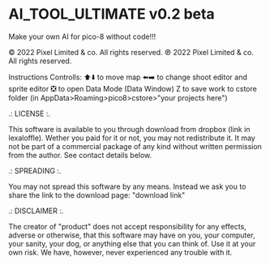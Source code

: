 # AI_TOOL_ULTIMATE v0.2 beta
Make your own AI for pico-8 without code!!!

© 2022 Pixel Limited & co. All rights reserved.
℗ 2022 Pixel Limited & co. All rights reserved.

Instructions
Controlls:
⬆️⬇️ to move map
⬅️➡️ to change shoot editor and sprite editor
❎ to open Data Mode (Data Window)
Z to save work to cstore folder (in AppData>Roaming>pico8>cstore>"your projects here")

.: LICENSE :.

This software is available to you through download from
dropbox (link in lexaloffle). Wether you paid for it or not, you may not 
redistribute it. It may not be part of a commercial package 
of any kind without written permission from the author. 
See contact details below.


.: SPREADING :.

You may not spread this software by any means. 
Instead we ask you to share the link to the download page:
 "download link"


.: DISCLAIMER :.

The creator of "product" does not accept responsibility for any
effects, adverse or otherwise, that this software may have
on you, your computer, your sanity, your dog, or anything
else that you can think of. Use it at your own risk. We
have, however, never experienced any trouble with it.
